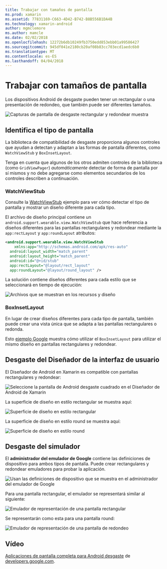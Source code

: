 ```yaml
---
title: Trabajar con tamaños de pantalla
ms.prod: xamarin
ms.assetid: 77831169-C663-4D42-B742-B8B556B1DA4B
ms.technology: xamarin-android
author: mgmclemore
ms.author: mamcle
ms.date: 02/02/2018
ms.openlocfilehash: 12272b6db10249fb3750edd853ebb01a99586427
ms.sourcegitcommit: 945df041e2180cb20af08b83cc703ecd1aedc6b0
ms.translationtype: MT
ms.contentlocale: es-ES
ms.lasthandoff: 04/04/2018
---
```

# <a name="working-with-screen-sizes"></a>Trabajar con tamaños de pantalla

Los dispositivos Android de desgaste pueden tener un rectangular o una presentación de redondeo, que también puede ser diferentes tamaños.

![Capturas de pantalla de desgaste rectangular y redondear muestra](screen-sizes-images/moyeu-wear.png)

## <a name="identifying-screen-type"></a>Identifica el tipo de pantalla

La biblioteca de compatibilidad de desgaste proporciona algunos controles que ayudan a detectan y adaptan a las formas de pantalla diferentes, como `WatchViewStub` y `BoxInsetLayout`.

Tenga en cuenta que algunos de los otros admiten controles de la biblioteca (como `GridViewPager`) *automáticamente* detectar de forma de pantalla por sí mismos y no debe agregarse como elementos secundarios de los controles describen a continuación.

### <a name="watchviewstub"></a>WatchViewStub

Consulte la [WatchViewStub](https://developer.xamarin.com/samples/WatchViewStub/) ejemplo para ver cómo detectar el tipo de pantalla y mostrar un diseño diferente para cada tipo.

El archivo de diseño principal contiene un `android.support.wearable.view.WatchViewStub` que hace referencia a diseños diferentes para las pantallas rectangulares y redondear mediante la `app:rectLayout` y `app:roundLayout` atributos:

```xml
<android.support.wearable.view.WatchViewStub
    xmlns:app="http://schemas.android.com/apk/res-auto"
  android:layout_width="match_parent"
  android:layout_height="match_parent"
  android:id="@+id/stub"
  app:rectLayout="@layout/rect_layout"
  app:roundLayout="@layout/round_layout" />
```

La solución contiene diseños diferentes para cada estilo que se seleccionará en tiempo de ejecución:

![Archivos que se muestran en los recursos y diseño](screen-sizes-images/solution.png)


### <a name="boxinsetlayout"></a>BoxInsetLayout

En lugar de crear diseños diferentes para cada tipo de pantalla, también puede crear una vista única que se adapta a las pantallas rectangulares o redonda.

Esto [ejemplo Google](https://developer.android.com/training/wearables/ui/layouts.html#same-layout) muestra cómo utilizar el `BoxInsetLayout` para utilizar el mismo diseño en pantallas rectangulares y redondear.


## <a name="wear-ui-designer"></a>Desgaste del Diseñador de la interfaz de usuario

El Diseñador de Android en Xamarin es compatible con pantallas rectangulares y redondear:

![Seleccione la pantalla de Android desgaste cuadrado en el Diseñador de Android de Xamarin](screen-sizes-images/design-screen-type.png)

La superficie de diseño en estilo rectangular se muestra aquí:

![Superficie de diseño en estilo rectangular](screen-sizes-images/design-rect.png) 

La superficie de diseño en estilo round se muestra aquí:

![Superficie de diseño en estilo round](screen-sizes-images/design-round.png)


## <a name="wear-simulator"></a>Desgaste del simulador

El **administrador del emulador de Google** contiene las definiciones de dispositivo para ambos tipos de pantalla. Puede crear rectangulares y redondear emuladores para probar la aplicación.

![Usan las definiciones de dispositivo que se muestra en el administrador del emulador de Google](screen-sizes-images/emulator-devices.png)

Para una pantalla rectangular, el emulador se representará similar al siguiente:

![Emulador de representación de una pantalla rectangular](screen-sizes-images/recipe-2.png) 

Se representarán como esta para una pantalla round:

![Emulador de representación de una pantalla de redondeo](screen-sizes-images/recipe-2-round.png)

## <a name="video"></a>Vídeo

[Aplicaciones de pantalla completa para Android desgaste](https://www.youtube.com/watch?v=naf_WbtFAlY) de [developers.google.com](https://www.youtube.com/channel/UC_x5XG1OV2P6uZZ5FSM9Ttw).

